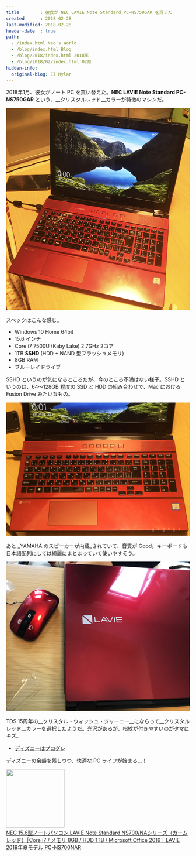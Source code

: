```yaml
---
title        : 彼女が NEC LAVIE Note Standard PC-NS750GAR を買った
created      : 2018-02-28
last-modified: 2018-02-28
header-date  : true
path:
  - /index.html Neo's World
  - /blog/index.html Blog
  - /blog/2018/index.html 2018年
  - /blog/2018/02/index.html 02月
hidden-info:
  original-blog: El Mylar
---
```


2018年1月、彼女がノート PC を買い替えた。__NEC LAVIE Note Standard PC-NS750GAR__ という、__クリスタルレッド__カラーが特徴のマシンだ。

![キレイな赤](./28-01-02.jpg)

スペックはこんな感じ。

- Windows 10 Home 64bit
- 15.6 インチ
- Core i7 7500U (Kaby Lake) 2.7GHz 2コア
- 1TB __SSHD__ (HDD + NAND 型フラッシュメモリ)
- 8GB RAM
- ブルーレイドライブ

SSHD というのが気になるところだが、今のところ不満はない様子。SSHD というのは、64～128GB 程度の SSD と HDD の組み合わせで、Mac における Fusion Drive みたいなもの。

![キーボードとスピーカー](./28-01-03.jpg)

あと _YAMAHA のスピーカーが内蔵_されていて、音質が Good。キーボードも日本語配列にしては綺麗にまとまっていて使いやすそう。

![マウスも赤い](./28-01-01.jpg)

TDS 15周年の__クリスタル・ウィッシュ・ジャーニー__にならって__クリスタルレッド__カラーを選択したようだ。光沢があるが、指紋が付きやすいのがタマにキズ。

- [ディズニーはプログレ](/blog/2017/02/11-01.html)

ディズニーの余韻を残しつつ、快適な PC ライフが始まる…！

<div class="ad-amazon">
  <div class="ad-amazon-image">
    <a href="https://www.amazon.co.jp/dp/B07V1MMCQX?tag=neos21-22&amp;linkCode=osi&amp;th=1&amp;psc=1">
      <img src="https://m.media-amazon.com/images/I/41QP3-3VRiL._SL160_.jpg" width="160" height="160">
    </a>
  </div>
  <div class="ad-amazon-info">
    <div class="ad-amazon-title">
      <a href="https://www.amazon.co.jp/dp/B07V1MMCQX?tag=neos21-22&amp;linkCode=osi&amp;th=1&amp;psc=1">NEC 15.6型ノートパソコン LAVIE Note Standard NS700/NAシリーズ（カームレッド）［Core i7 / メモリ 8GB / HDD 1TB / Microsoft Office 2019］LAVIE 2019年夏モデル PC-NS700NAR</a>
    </div>
  </div>
</div>
